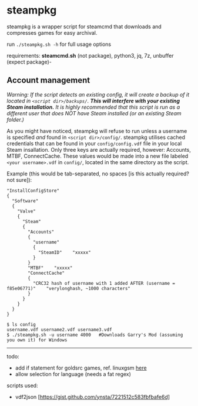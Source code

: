 # steampkg

steampkg is a wrapper script for steamcmd that downloads and compresses games for easy archival.

run `./steampkg.sh -h` for full usage options

requirements: **steamcmd.sh** (not package), python3, jq, 7z, unbuffer (expect package)- 

## Account management

*Warning: If the script detects an existing config, it will create a backup of it located in `<script dir>/backups/`. **This will interfere with your existing Steam installation.** It is highly recommended that this script is run as a different user that does NOT have Steam installed (or an existing Steam folder.)*

As you might have noticed, steampkg will refuse to run unless a username is specified *and* found in `<script dir>/config/`. steampkg utilises cached credentials that can be found in your `config/config.vdf` file in your local Steam insallation. Only three keys are actually required, however: Accounts, MTBF, ConnectCache. These values would be made into a new file labeled `<your username>.vdf` in `config/`, located in the same directory as the script.

Example (this would be tab-separated, no spaces [is this actually required? not sure]):

```
"InstallConfigStore"
{
  "Software"
  {
    "Valve"
    {
      "Steam"
      {
        "Accounts"
        {
          "username"
          {
            "SteamID"    "xxxxx"
          }
        }
        "MTBF"    "xxxxx"
        "ConnectCache"
        {
          "CRC32 hash of username with 1 added AFTER (username = f85e06771)"    "verylonghash, ~1000 characters"
        }
      }
    }
  }
}
```

```
$ ls config
username.vdf username2.vdf username3.vdf
$ ./steampkg.sh -u username 4000   #Downloads Garry's Mod (assuming you own it) for Windows
```


---

todo:

 - add if statement for goldsrc games, ref. linuxgsm [here](https://github.com/GameServerManagers/LinuxGSM/blob/master/lgsm/functions/core_dl.sh)
 - allow selection for language (needs a fat regex)

scripts used:

 - vdf2json [https://gist.github.com/ynsta/7221512c583fbfbafe6d]
